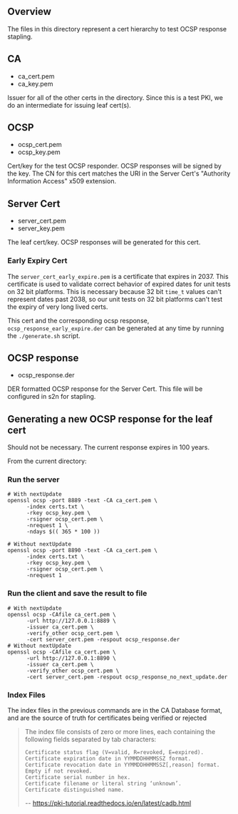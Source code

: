 ## Overview
The files in this directory represent a cert hierarchy to test OCSP response stapling.

## CA
- ca_cert.pem
- ca_key.pem

Issuer for all of the other certs in the directory.
Since this is a test PKI, we do an intermediate for issuing leaf cert(s).

## OCSP
* ocsp_cert.pem
* ocsp_key.pem

Cert/key for the test OCSP responder. OCSP responses will be signed by the key.
The CN for this cert matches the URI in the Server Cert's "Authority Information Access" x509 extension.

## Server Cert
* server_cert.pem
* server_key.pem

The leaf cert/key. OCSP responses will be generated for this cert.

### Early Expiry Cert
The `server_cert_early_expire.pem` is a certificate that expires in 2037. This certificate is used to validate correct behavior of expired dates for unit tests on 32 bit platforms. This is necessary because 32 bit `time_t` values can't represent dates past 2038, so our unit tests on 32 bit platforms can't test the expiry of very long lived certs.

This cert and the corresponding ocsp response, `ocsp_response_early_expire.der` can be generated at any time by running the `./generate.sh` script.
## OCSP response
* ocsp_response.der

DER formatted OCSP response for the Server Cert. This file will be configured in s2n for stapling.

## Generating a new OCSP response for the leaf cert
Should not be necessary. The current response expires in 100 years.

From the current directory:

### Run the server
```
# With nextUpdate
openssl ocsp -port 8889 -text -CA ca_cert.pem \
      -index certs.txt \
      -rkey ocsp_key.pem \
      -rsigner ocsp_cert.pem \
      -nrequest 1 \
      -ndays $(( 365 * 100 ))

# Without nextUpdate
openssl ocsp -port 8890 -text -CA ca_cert.pem \
      -index certs.txt \
      -rkey ocsp_key.pem \
      -rsigner ocsp_cert.pem \
      -nrequest 1
```

### Run the client and save the result to file
```
# With nextUpdate
openssl ocsp -CAfile ca_cert.pem \
      -url http://127.0.0.1:8889 \
      -issuer ca_cert.pem \
      -verify_other ocsp_cert.pem \
      -cert server_cert.pem -respout ocsp_response.der
# Without nextUpdate
openssl ocsp -CAfile ca_cert.pem \
      -url http://127.0.0.1:8890 \
      -issuer ca_cert.pem \
      -verify_other ocsp_cert.pem \
      -cert server_cert.pem -respout ocsp_response_no_next_update.der
```

### Index Files
The index files in the previous commands are in the CA Database format, and are the source of truth for certificates being verified or rejected

> The index file consists of zero or more lines, each containing the following fields separated by tab characters:
>
>     Certificate status flag (V=valid, R=revoked, E=expired).
>     Certificate expiration date in YYMMDDHHMMSSZ format.
>     Certificate revocation date in YYMMDDHHMMSSZ[,reason] format. Empty if not revoked.
>     Certificate serial number in hex.
>     Certificate filename or literal string ‘unknown’.
>     Certificate distinguished name.
> -- https://pki-tutorial.readthedocs.io/en/latest/cadb.html
